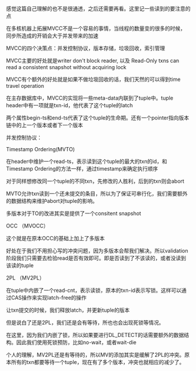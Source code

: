 感觉这篇自己理解的也不是很通透，之后还需要再看。这里记一些读到的要注意的点

在多核机器上拓展MVCC不是一个容易的事情，当线程的数量变的很多的时候，同步所造成的开销会大于并发带来的加速

MVCC的四个决策点：并发控制协议，版本存储，垃圾回收，索引管理

MVCC主要的好处就是writer don't block reader, 以及 Read-Only txns can read a consistent snapshot without acquiring lock

MVCC有个额外的好处就是如果不做垃圾回收的话，我们天然的可以得到time travel operation

在主存数据库中，MVCC的实现将一些meta-data内联到了tuple中。tuple header中有一项就是txn-id，他代表了这个tuple的latch

两个属性begin-ts和end-ts代表了这个tuple的生命期。还有一个pointer指向版本链中的上一个版本或者下一个版本

并发控制协议：

Timestamp Ordering(MVTO)

在header中维护一个read-ts，表示读到这个tuple的最大的txn的id，和Timestamp Ordering的方法一样，通过timestamp来确定执行顺序

对于同样想修改同一个tuple的不同txn，先修改的人胜利，后到的txn则会abort

MVTO允许txn读到一个还未提交的条目，所以为了保证可串行化，我们需要额外的数据结构来维护abort对tuple的影响。

多版本对于TO的改进其实是提供了一个consitent snapshot

OCC （MVOCC）

这个就是在原本OCC的基础上加上了多版本

好处在于我们不用担心写的冲突问题，因为多版本会帮我们解决。所以validation阶段我们只需要去检验read是否有效即可。即是否读到了不该读的，或者没读到该读的tuple

2PL （MV2PL）

在tuple中内嵌了一个read-cnt，表示读锁，原本的txn-id表示写锁。这样可以通过CAS操作来实现latch-free的操作

让txn提交的时候，我们释放latch，并更新tuple的版本

但是说白了还是2PL，我们还是会有等待，所也也会出现死锁等情况。

在这里，因为我们内嵌了锁，所以如果要进行DL_DETECT的话需要额外的数据结构。因此我们使用死锁预防，比如no-wait，或者wait-die

个人的理解，MV2PL还是有等待的，所以MV的添加其实是缓解了2PL的冲突。原本所有的txn都要等待一个tuple，现在有了多个版本，冲突也就相应的减少了。